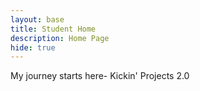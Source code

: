 ```yaml
---
layout: base
title: Student Home 
description: Home Page
hide: true
---
```


My journey starts here- Kickin' Projects 2.0

